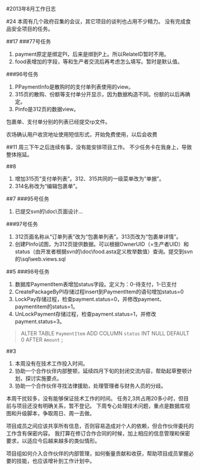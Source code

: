 #2013年8月工作日志

#24
本周有几个政府召集的会议，其它项目的谈判也占用不少精力。
没有完成食品安全项目的任务。

##17
###77号任务
1. payment原定是绑定PI，后来是绑到P上。所以RelateID暂时不用。
2. food表增加的字段，等和生产者交流后再考虑怎么填写。暂时是默认值。

###96号任务
1. PPaymentInfo是散购时的支付单列表使用的view。
2. 315页的散购、份额等支付单分开显示，因为数据构造不同。份额的以后再确定。
3. Pinfo是312页的数据view。 

包裹单、支付单分别的列表已经提交rp文件。


农场确认用户收货地址使用短信形式，开始免费使用，以后会收费


##11
周三下午之后连续有事，没有能安排项目工作。
不少任务卡在我身上，导致整体拖延。

##8
1. 增加315页“支付单列表”。312、315共同的一级菜单改为“单据”。
2. 314名称改为“编辑包裹单”。

##7
###95号任务
1. 已提交svn的\doc\页面设计\...

###97号任务
1. 312页面名称从“订单列表”改为“包裹单列表”。313页改为“包裹单详情”。
2. 创建PInfo试图，为312页提供数据。可以根据OwnerUID（=生产者UID）和status（由开发者根据svn的\doc\food.asta定义枚举数值）查询。提交到svn的\sql\web.views.sql

##5
###98号任务
1. 数据库PaymentItem表增加status字段。定义为：0-待支付，1-已支付
2. CreatePackageByPI存储过程insert到PaymentItem的语句增加status=0
3. LockPay存储过程，检查payment.status=0，并修改payment、paymentitem的status=1。
4. UnLockPayment存储过程，检查payment.status=1，并修改payment.status=3。
>    ALTER TABLE `PaymentItem` ADD COLUMN `status` INT NULL DEFAULT 0  AFTER `Amount` ;  


##3
1. 本周没有在技术工作投入时间。
2. 协助一个合作伙伴内部整顿，延续四月下旬的封闭交流内容，帮助起草整顿计划，探讨实施要点。
3. 协助一个合作伙伴寻找法律援助，处理管理者与财务人员的分歧。

本周干扰较多，没有能够保证技术工作的时间。
任务2,3共占用20多小时，但目前与项目还没有明确关系，暂不登记。
下周专心处理技术问题，重点是数据库视图和升级脚本，争取周日、周一去做。

项目成员之间应该共享所有信息，否则容易造成对个人的依赖，但合作伙伴委托的工作含有保密内容。
我打算在修订合作合同的时候，加上相应的信息管理和保密要求，以适应今后越来越多的类似情形。

项目组如何介入合作伙伴的内部管理，如何衡量贡献和收获，帮助项目成员掌握必要的技能，也应该增补到工作计划中。
